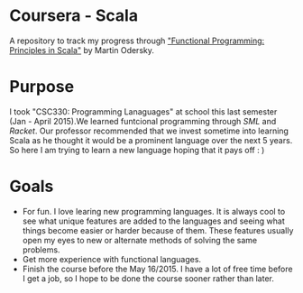 # Coursera - Scala
A repository to track my progress through ["Functional Programming: Principles in Scala"](https://www.coursera.org/course/progfun) by Martin Odersky.

# Purpose
I took "CSC330: Programming Lanaguages" at school this last semester (Jan - April 2015).We learned funtcional programming through _SML_ and _Racket_. Our professor recommended that we invest sometime into learning Scala as he thought it would be a prominent language over the next 5 years. So here I am trying to learn a new language hoping that it pays off  : )

# Goals
* For fun. I love learing new programming languages. It is always cool to see what unique features are added to the languages and seeing what things become easier or harder because of them. These features usually open my eyes to new or alternate methods of solving the same problems.
* Get more experience with functional languages.
* Finish the course before the May 16/2015. I have a lot of free time before I get a job, so I hope to be done the course sooner rather than later. 
